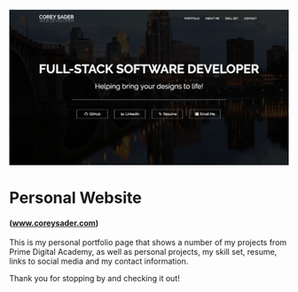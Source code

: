 ![Profile Home Page](portfolio.png)
# Personal Website
#### (www.coreysader.com)

This is my personal portfolio page that shows a number of my projects from Prime Digital Academy, as well as personal projects, my skill set, resume, links to social media and my contact information.

Thank you for stopping by and checking it out!
